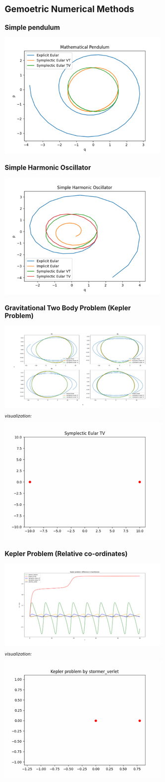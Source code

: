 # Gemoetric Numerical Methods

## Simple pendulum
![](/Basic_Implementations/Mathematical_Pendulum.png)

## Simple Harmonic Oscillator
![](/Basic_Implementations/Simple_Harmonic_Oscillator.png)

## Gravitational Two Body Problem (Kepler Problem)
![](/Basic_Implementations/Gravetational_Two_Body_Problem.png)

*visualization:*

![](/Basic_Implementations/two_body.gif)

## Kepler Problem (Relative co-ordinates)
![](/Basic_Implementations/Kepler_hamiltonion.png)

*visualization:*

![](/Basic_Implementations/Kepler.gif)
